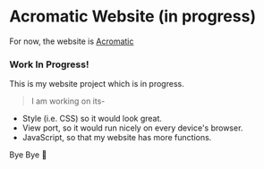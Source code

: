 # **Acromatic Website (in progress)**

For now, the website is [Acromatic](https://its-acromatic.github.io)

### **Work In Progress!**

This is my website project which is in progress.

>I am working on its-
 - Style (i.e. CSS) so it would look great.
 - View port, so it would run nicely on every device's browser.
 - JavaScript, so that my website has more functions.

Bye Bye 👋 
